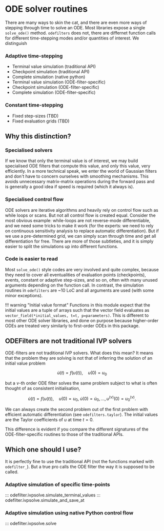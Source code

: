 # ODE solver routines

There are many ways to skin the cat, and there are even more ways
of stepping through time to solve an ODE.
Most libraries expose a single ``solve_ode()`` method.
``odefilters`` does not, there are differnet function calls for different
time-stepping modes and/or quantities of interest. We distinguish

### Adaptive time-stepping
* Terminal value simulation (traditional API)
* Checkpoint simulation (traditional API)
* Complete simulation (native python)
* Terminal value simulation (ODE-filter-specific)
* Checkpoint simulation (ODE-filter-specific)
* Complete simulation (ODE-filter-specific)


### Constant time-stepping
* Fixed step-sizes (TBD)
* Fixed evaluation grids (TBD)


## Why this distinction?

### Specialised solvers

If we know that only the terminal value is of interest,
we may build specialised ODE filters that compute this value,
and only this value, very efficiently.
In a more technical speak, we enter the world of Gaussian filters
and don't have to concern ourselves with smoothing mechanisms.
This avoids unnecessary matrix-matrix operations during the forward pass
and is generally a good idea if speed is required (which it always is).



### Specialised control flow

ODE solvers are iterative algorithms and heavily rely on control flow
such as while loops or scans.
But not all control flow is created equal.
Consider the most obvious example: while-loops
are not reverse-mode differentiable, and we need some tricks
to make it work (for the experts: we need to rely on continuous
sensitivity analysis to replace automatic differentiation).
But if we use a pre-determined grid, we can simply scan through time
and get all differentiation for free.
There are more of those subtleties, and it is simply easier to
split the simulations up into different functions.

### Code is easier to read
Most ``solve_ode()`` style codes are very involved and quite complex,
because they need to cover all eventualities of evaluation points (checkpoints),
events, constant or adaptive step-sizes, and so on, often with many
unused arguments depending on the function call.
In contrast, the simulation routines in ``odefilters`` are ~10 LoC and
all arguments are used (with some minor exceptions).


!!! warning "Initial value format"
    Functions in this module expect that the initial values are a tuple of arrays
    such that the vector field evaluates as
    ``vector_field(*initial_values, t=t, p=parameters)``.
    This is different to most other ODE solver libraries, and done
    on purpose because higher-order ODEs are treated very similarly
    to first-order ODEs in this package.

## ODEFilters are not traditional IVP solvers
ODE-filters are not traditional IVP solvers.
What does this mean?
It means that the problem they are solving is not that of inferring the
solution of an initial value problem

$$
\dot u(t) = f(u(t)), \quad u(0) = u_0
$$

but a $\nu$-th order ODE filter solves the same problem subject to
what is often thought of as consistent initialisation,

$$
\dot u(t) = f(u(t)),
\quad u(0) = u_0, ~ \dot u(0) = \dot u_0, ..., u^{(\nu)}(0) = u^{(\nu)}_0.
$$

We can always create the second problem out of the first problem
with efficient automatic differentiation (see ``odefilters.taylor``).
The initial values are the Taylor coefficients of $u$ at time $t=0$.

This difference is evident if you compare the different signatures of the
ODE-filter-specific routines to those of the traditional APIs.

## Which one should I use?

It is perfectly fine to use the traditional API (not the functions marked with ``odefilter_``).
But a true pro calls the ODE filter the way it is supposed to be called.

### Adaptive simulation of specific time-points

::: odefilter.ivpsolve.simulate_terminal_values
::: odefilter.ivpsolve.simulate_and_save_at

### Adaptive simulation using native Python control flow
::: odefilter.ivpsolve.solve
